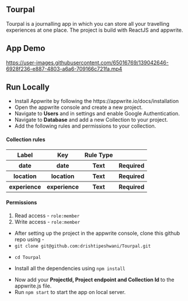 


## Tourpal
Tourpal is a journalling app in which you can store all your travelling experiences at one place. The project is build with ReactJS and appwrite.

## App Demo




https://user-images.githubusercontent.com/65016769/139042646-6928f236-e887-4803-a6a6-709166c721fa.mp4





## Run Locally
<ul>
  <li>Install Appwrite by following the https://appwrite.io/docs/installation</li>
  <li>Open the appwrite console and create a new project.</li>
  <li>Navigate to <strong>Users</strong> and in settings and enable Google Authentication. </li>
  <li>Navigate to <strong>Database</strong> and add a new Collection to your project.</li>
  <li>Add the following rules and permissions to your collection.</li>
  </ul>
  
 #### Collection rules
 <table>
  <tr>
  <th>Label</th>
   <th>Key</th>
   <th>Rule Type</th>
  </tr>
   <tr>
  <th>date</th>
   <th>date</th>
   <th>Text</th>
       <th>Required</th>
  </tr>
   <tr>
  <th>location</th>
   <th>location</th>
   <th>Text</th>
       <th>Required</th>
  </tr>
   <tr>
  <th>experience</th>
   <th>experience</th>
   <th>Text</th>
       <th>Required</th>
  </tr>
  </table>
 
 
 #### Permissions
 1. Read access - <code>role:member</code>
 2. Write access - <code>role:member</code>


<ul>
  <li>After setting up the project in the appwrite console, clone this github repo using -</li>
  <li><code>git clone git@github.com:drishtipeshwani/Tourpal.git
      </code></li>
    <li><code>cd Tourpal
      </code></li>
   <li>Install all the dependencies using <code>npm install
      </code></li>
  <li>Now add your <strong>ProjectId, Project endpoint and Collection Id </strong> to the appwrite.js file.</li>
  <li>Run <code>npm start</code> to start the app on local server. </li>
  </ul>
 
